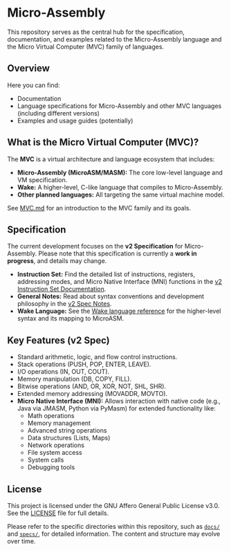 # Micro-Assembly

This repository serves as the central hub for the specification, documentation, and examples related to the Micro-Assembly language and the Micro Virtual Computer (MVC) family of languages.

## Overview

Here you can find:

* Documentation
* Language specifications for Micro-Assembly and other MVC languages (including different versions)
* Examples and usage guides (potentially)

## What is the Micro Virtual Computer (MVC)?

The **MVC** is a virtual architecture and language ecosystem that includes:
- **Micro-Assembly (MicroASM/MASM):** The core low-level language and VM specification.
- **Wake:** A higher-level, C-like language that compiles to Micro-Assembly.
- **Other planned languages:** All targeting the same virtual machine model.

See [MVC.md](MVC.md) for an introduction to the MVC family and its goals.

## Specification

The current development focuses on the **v2 Specification** for Micro-Assembly. Please note that this specification is currently a **work in progress**, and details may change.

* **Instruction Set:** Find the detailed list of instructions, registers, addressing modes, and Micro Native Interface (MNI) functions in the [v2 Instruction Set Documentation](specs/MasmV2/MicroV2.md).
* **General Notes:** Read about syntax conventions and development philosophy in the [v2 Spec Notes](specs/MasmV2/notes.md).
* **Wake Language:** See the [Wake language reference](specs/WakeV1/Wakev1.md) for the higher-level syntax and its mapping to MicroASM.

## Key Features (v2 Spec)

* Standard arithmetic, logic, and flow control instructions.
* Stack operations (PUSH, POP, ENTER, LEAVE).
* I/O operations (IN, OUT, COUT).
* Memory manipulation (DB, COPY, FILL).
* Bitwise operations (AND, OR, XOR, NOT, SHL, SHR).
* Extended memory addressing (MOVADDR, MOVTO).
* **Micro Native Interface (MNI):** Allows interaction with native code (e.g., Java via JMASM, Python via PyMasm) for extended functionality like:
  * Math operations
  * Memory management
  * Advanced string operations
  * Data structures (Lists, Maps)
  * Network operations
  * File system access
  * System calls
  * Debugging tools

## License

This project is licensed under the GNU Affero General Public License v3.0. See the [LICENSE](LICENSE) file for full details.

Please refer to the specific directories within this repository, such as [`docs/`](docs/) and [`specs/`](specs/), for detailed information. The content and structure may evolve over time.
